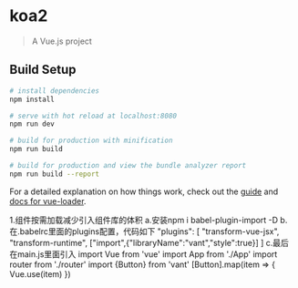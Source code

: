 # koa2

> A Vue.js project

## Build Setup

``` bash
# install dependencies
npm install

# serve with hot reload at localhost:8080
npm run dev

# build for production with minification
npm run build

# build for production and view the bundle analyzer report
npm run build --report
```

For a detailed explanation on how things work, check out the [guide](http://vuejs-templates.github.io/webpack/) and [docs for vue-loader](http://vuejs.github.io/vue-loader).

1.组件按需加载减少引入组件库的体积
a.安装npm i babel-plugin-import -D
b.在.babelrc里面的plugins配置，代码如下
"plugins": [
  "transform-vue-jsx",
  "transform-runtime",
  ["import",{"libraryName":"vant","style":true}]
]
c.最后在main.js里面引入
import Vue from 'vue'
import App from './App'
import router from './router'
import {Button} from 'vant'
[Button].map(item => {
  Vue.use(item)
})
